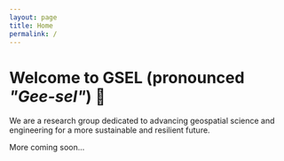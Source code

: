 ```yaml
---
layout: page
title: Home
permalink: /
---
```


# Welcome to GSEL (pronounced *"Gee-sel"*) 👋

We are a research group dedicated to advancing geospatial science and engineering for a more sustainable and resilient future.


More coming soon...
